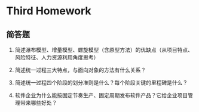 # Third Homework

## 简答题

  1.   简述瀑布模型、增量模型、螺旋模型（含原型方法）的优缺点（从项目特点、风险特征、人力资源利用角度思考）

   
  
  2. 简述统一过程三大特点，与面向对象的方法有什么关系？
    

  3. 简述统一过程四个阶段的划分准则是什么？每个阶段关键的里程碑是什么？
  
  
  4. 软件企业为什么能按固定节奏生产、固定周期发布软件产品？它给企业项目管理带来哪些好处？
